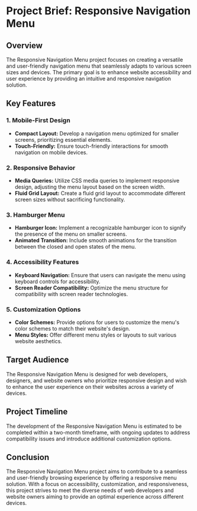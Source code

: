 # Project Brief: Responsive Navigation Menu

## Overview

The Responsive Navigation Menu project focuses on creating a versatile and user-friendly navigation menu that seamlessly adapts to various screen sizes and devices. The primary goal is to enhance website accessibility and user experience by providing an intuitive and responsive navigation solution.

## Key Features

### 1. Mobile-First Design

- **Compact Layout:** Develop a navigation menu optimized for smaller screens, prioritizing essential elements.
- **Touch-Friendly:** Ensure touch-friendly interactions for smooth navigation on mobile devices.

### 2. Responsive Behavior

- **Media Queries:** Utilize CSS media queries to implement responsive design, adjusting the menu layout based on the screen width.
- **Fluid Grid Layout:** Create a fluid grid layout to accommodate different screen sizes without sacrificing functionality.

### 3. Hamburger Menu

- **Hamburger Icon:** Implement a recognizable hamburger icon to signify the presence of the menu on smaller screens.
- **Animated Transition:** Include smooth animations for the transition between the closed and open states of the menu.

### 4. Accessibility Features

- **Keyboard Navigation:** Ensure that users can navigate the menu using keyboard controls for accessibility.
- **Screen Reader Compatibility:** Optimize the menu structure for compatibility with screen reader technologies.

### 5. Customization Options

- **Color Schemes:** Provide options for users to customize the menu's color schemes to match their website's design.
- **Menu Styles:** Offer different menu styles or layouts to suit various website aesthetics.

## Target Audience

The Responsive Navigation Menu is designed for web developers, designers, and website owners who prioritize responsive design and wish to enhance the user experience on their websites across a variety of devices.

## Project Timeline

The development of the Responsive Navigation Menu is estimated to be completed within a two-month timeframe, with ongoing updates to address compatibility issues and introduce additional customization options.

## Conclusion

The Responsive Navigation Menu project aims to contribute to a seamless and user-friendly browsing experience by offering a responsive menu solution. With a focus on accessibility, customization, and responsiveness, this project strives to meet the diverse needs of web developers and website owners aiming to provide an optimal experience across different devices.
